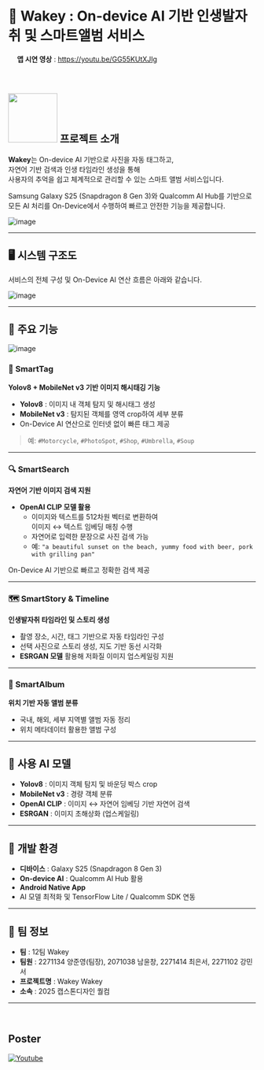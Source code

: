 # 📱 Wakey : On-device AI 기반 인생발자취 및 스마트앨범 서비스 

<img src="https://github.com/user-attachments/assets/83fca8ff-6e54-4e5f-ad05-26700bac9479" width="14"> **앱 시연 영상** : https://youtu.be/GG55KUtXJIg

<br>

## <img src="https://github.com/user-attachments/assets/15ac8871-20b3-4834-95ad-e3b2ea3c4210" width="100">  프로젝트 소개

**Wakey**는 On-device AI 기반으로 사진을 자동 태그하고,  
자연어 기반 검색과 인생 타임라인 생성을 통해  
사용자의 추억을 쉽고 체계적으로 관리할 수 있는 스마트 앨범 서비스입니다.

Samsung Galaxy S25 (Snapdragon 8 Gen 3)와 Qualcomm AI Hub를 기반으로  
모든 AI 처리를 On-Device에서 수행하여 빠르고 안전한 기능을 제공합니다.

![image](https://github.com/user-attachments/assets/2239b22a-8269-4471-bf89-2ae2d77f1ed0)
<br>

---

## 🖥️ 시스템 구조도

서비스의 전체 구성 및 On-Device AI 연산 흐름은 아래와 같습니다.

![image](https://github.com/user-attachments/assets/dd6bccc3-1db0-41c7-bc5f-6336159c4a1c)
<br>

---

## 📌 주요 기능

![image](https://github.com/user-attachments/assets/57a9cc50-a18d-4664-b0e3-eb118d91743e)



### 📍 SmartTag  
**Yolov8 + MobileNet v3 기반 이미지 해시태깅 기능**

- **Yolov8** : 이미지 내 객체 탐지 및 해시태그 생성  
- **MobileNet v3** : 탐지된 객체를 영역 crop하여 세부 분류  
- On-Device AI 연산으로 인터넷 없이 빠른 태그 제공  

> 예: `#Motorcycle`, `#PhotoSpot`, `#Shop`, `#Umbrella`, `#Soup`

---

### 🔍 SmartSearch  
**자연어 기반 이미지 검색 지원**

- **OpenAI CLIP 모델 활용**  
  - 이미지와 텍스트를 512차원 벡터로 변환하여  
    이미지 ↔ 텍스트 임베딩 매칭 수행
  - 자연어로 입력한 문장으로 사진 검색 가능  
  - 예: `"a beautiful sunset on the beach, yummy food with beer, pork with grilling pan"`  

On-Device AI 기반으로 빠르고 정확한 검색 제공  

---

### 🗺️ SmartStory & Timeline  
**인생발자취 타임라인 및 스토리 생성**

- 촬영 장소, 시간, 태그 기반으로 자동 타임라인 구성  
- 선택 사진으로 스토리 생성, 지도 기반 동선 시각화  
- **ESRGAN 모델** 활용해 저화질 이미지 업스케일링 지원  

---

### 📂 SmartAlbum  
**위치 기반 자동 앨범 분류**

- 국내, 해외, 세부 지역별 앨범 자동 정리  
- 위치 메타데이터 활용한 앨범 구성  

---

## 🧠 사용 AI 모델

- **Yolov8** : 이미지 객체 탐지 및 바운딩 박스 crop  
- **MobileNet v3** : 경량 객체 분류  
- **OpenAI CLIP** : 이미지 ↔ 자연어 임베딩 기반 자연어 검색  
- **ESRGAN** : 이미지 초해상화 (업스케일링)

---

## 📱 개발 환경

- **디바이스** : Galaxy S25 (Snapdragon 8 Gen 3)  
- **On-device AI** : Qualcomm AI Hub 활용  
- **Android Native App**  
- AI 모델 최적화 및 TensorFlow Lite / Qualcomm SDK 연동  

---

## 📖 팀 정보

- **팀** : 12팀 Wakey
- **팀원** : 2271134 양준영(팀장), 2071038 남윤창, 2271414 최은서, 2271102 강민서  
- **프로젝트명** : Wakey Wakey
- **소속** : 2025 캡스톤디자인 퀄컴

---
<br>

## Poster
[![Youtube](https://github.com/user-attachments/assets/2fa993c3-8708-427c-bc36-3c395bb3264f)](https://youtu.be/GG55KUtXJIg)
